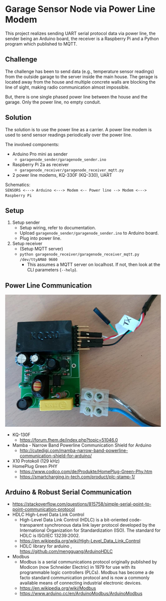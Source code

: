 

Garage Sensor Node via Power Line Modem
=======================================

This project realizes sending UART serial protocol data via power line, the sender being an Arduino board, the receiver is a Raspberry Pi and a Python program which published to MQTT.  

## Challenge
The challenge has been to send data (e.g., temperature sensor readings) from the outside garage to the server inside the main house. The gerage is located away from the house and multiple concrete walls are blocking the line of sight, making radio communication almost impossible.  

But, there is one single phased power line between the house and the garage. Only the power line, no empty conduit.  

## Solution
The solution is to use the power line as a carrier. A power line modem is used to send sensor readings periodically over the power line.  

The involved components:  
* Arduino Pro mini as sender
  * `garagenode_sender/garagenode_sender.ino`
* Raspberry Pi 2a as receiver
  * `garagenode_receiver/garagenode_receiver_mqtt.py`
* 2 power line modems, KQ-330F (KQ-330), UART

Schematics:  
`SENSORS <---> Arduino <---> Modem <-- Power line --> Modem <---> Raspberry Pi`


## Setup
1. Setup sender
   * Setup wiring, refer to documentation.
   * Upload `garagenode_sender/garagenode_sender.ino` to Arduino board.
   * Plug into power line.
2. Setup receiver
   * (Setup MQTT server)
   * `python garagenode_receiver/garagenode_receiver_mqtt.py /dev/ttyAMA0 9600`
     * This assumes a MQTT server on localhost. If not, then look at the CLI parameters (`--help`).


## Power Line Communication
![Power Line Modem KQ-130F](doc/kq-130f_kq330.jpg)

* KQ-130F
	* https://forum.fhem.de/index.php?topic=51046.0
* Mamba - Narrow Band Powerline Communication Shield for Arduino
	* http://cutedigi.com/mamba-narrow-band-powerline-communication-shield-for-arduino/
* X10 Protokoll (129 kHz)
* HomePlug Green PHY
	* https://www.codico.com/de/Produkte/HomePlug-Green-Phy.htm
	* https://smartcharging.in-tech.com/product/plc-stamp-1/


## Arduino & Robust Serial Communication
* https://stackoverflow.com/questions/815758/simple-serial-point-to-point-communication-protocol
* HDLC High-Level Data Link Control
  * High-Level Data Link Control (HDLC) is a bit-oriented code-transparent synchronous data link layer protocol developed by the International Organization for Standardization (ISO). The standard for HDLC is ISO/IEC 13239:2002. 
  * https://en.wikipedia.org/wiki/High-Level_Data_Link_Control
  * HDLC library for arduino , https://github.com/mengguang/ArduinoHDLC
* Modbus
  * Modbus is a serial communications protocol originally published by Modicon (now Schneider Electric) in 1979 for use with its programmable logic controllers (PLCs). Modbus has become a de facto standard communication protocol and is now a commonly available means of connecting industrial electronic devices.
  * https://en.wikipedia.org/wiki/Modbus
  * https://www.arduino.cc/en/ArduinoModbus/ArduinoModbus
